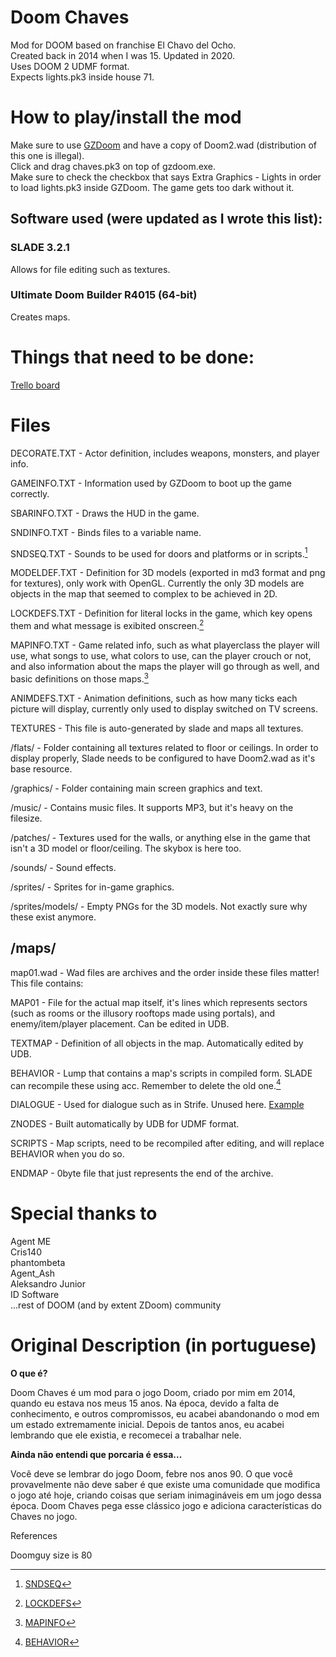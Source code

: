 # Doom Chaves
Mod for DOOM based on franchise El Chavo del Ocho.  
Created back in 2014 when I was 15. Updated in 2020.  
Uses DOOM 2 UDMF format.  
Expects lights.pk3 inside house 71.  

# How to play/install the mod
Make sure to use [GZDoom](https://zdoom.org/downloads) and have a copy of Doom2.wad (distribution of this one is illegal).  
Click and drag chaves.pk3 on top of gzdoom.exe.  
Make sure to check the checkbox that says Extra Graphics - Lights in order to load lights.pk3 inside GZDoom. The game gets too dark without it.

## Software used (were updated as I wrote this list):
### SLADE 3.2.1

Allows for file editing such as textures.

### Ultimate Doom Builder R4015 (64-bit)

Creates maps.

# Things that need to be done:
[Trello board](https://trello.com/b/zAKgRyzS/doom-chaves)

# Files
DECORATE.TXT - Actor definition, includes weapons, monsters, and player info.

GAMEINFO.TXT - Information used by GZDoom to boot up the game correctly.

SBARINFO.TXT - Draws the HUD in the game.

SNDINFO.TXT - Binds files to a variable name.

SNDSEQ.TXT - Sounds to be used for doors and platforms or in scripts.[^1]

MODELDEF.TXT - Definition for 3D models (exported in md3 format and png for textures), only work with OpenGL. Currently the only 3D models are objects in the map that seemed to complex to be achieved in 2D.

LOCKDEFS.TXT - Definition for literal locks in the game, which key opens them and what message is exibited onscreen.[^2]

MAPINFO.TXT - Game related info, such as what playerclass the player will use, what songs to use, what colors to use, can the player crouch or not, and also information about the maps the player will go through as well, and basic definitions on those maps.[^3]

ANIMDEFS.TXT - Animation definitions, such as how many ticks each picture will display, currently only used to display switched on TV screens.

TEXTURES - This file is auto-generated by slade and maps all textures.

/flats/ - Folder containing all textures related to floor or ceilings. In order to display properly, Slade needs to be configured to have Doom2.wad as it's base resource.

/graphics/ - Folder containing main screen graphics and text.

/music/ - Contains music files. It supports MP3, but it's heavy on the filesize.

/patches/ - Textures used for the walls, or anything else in the game that isn't a 3D model or floor/ceiling. The skybox is here too.

/sounds/ - Sound effects.

/sprites/ - Sprites for in-game graphics.

/sprites/models/ - Empty PNGs for the 3D models. Not exactly sure why these exist anymore.

## /maps/
map01.wad - Wad files are archives and the order inside these files matter! This file contains:

MAP01 - File for the actual map itself, it's lines which represents sectors (such as rooms or the illusory rooftops made using portals), and enemy/item/player placement. Can be edited in UDB.

TEXTMAP - Definition of all objects in the map. Automatically edited by UDB.

BEHAVIOR - Lump that contains a map's scripts in compiled form. SLADE can recompile these using acc. Remember to delete the old one.[^4]

DIALOGUE - Used for dialogue such as in Strife. Unused here. [Example](https://youtu.be/WjxJbo9jHFo?t=259)

ZNODES - Built automatically by UDB for UDMF format.

SCRIPTS - Map scripts, need to be recompiled after editing, and will replace BEHAVIOR when you do so.

ENDMAP - 0byte file that just represents the end of the archive.

# Special thanks to
Agent ME  
Cris140  
phantombeta  
Agent_Ash  
Aleksandro Junior  
ID Software  
...rest of DOOM (and by extent ZDoom) community

# Original Description (in portuguese)
**O que é?**

Doom Chaves é um mod para o jogo Doom, criado por mim em 2014, quando eu estava nos meus 15 anos. Na época, devido a falta de conhecimento, e outros compromissos, eu acabei abandonando o mod em um estado extremamente inicial. Depois de tantos anos, eu acabei lembrando que ele existia, e recomecei a trabalhar nele. 

**Ainda não entendi que porcaria é essa...**

Você deve se lembrar do jogo Doom, febre nos anos 90. O que você provavelmente não deve saber é que existe uma comunidade que modifica o jogo até hoje, criando coisas que seriam inimagináveis em um jogo dessa época. Doom Chaves pega esse clássico jogo e adiciona características do Chaves no jogo.

References
[^1]: [SNDSEQ](https://zdoom.org/wiki/SNDSEQ)
[^2]: [LOCKDEFS](https://zdoom.org/wiki/LOCKDEFS)
[^3]: [MAPINFO](https://zdoom.org/wiki/MAPINFO)
[^4]: [BEHAVIOR](https://zdoom.org/wiki/BEHAVIOR)  

Doomguy size is 80
